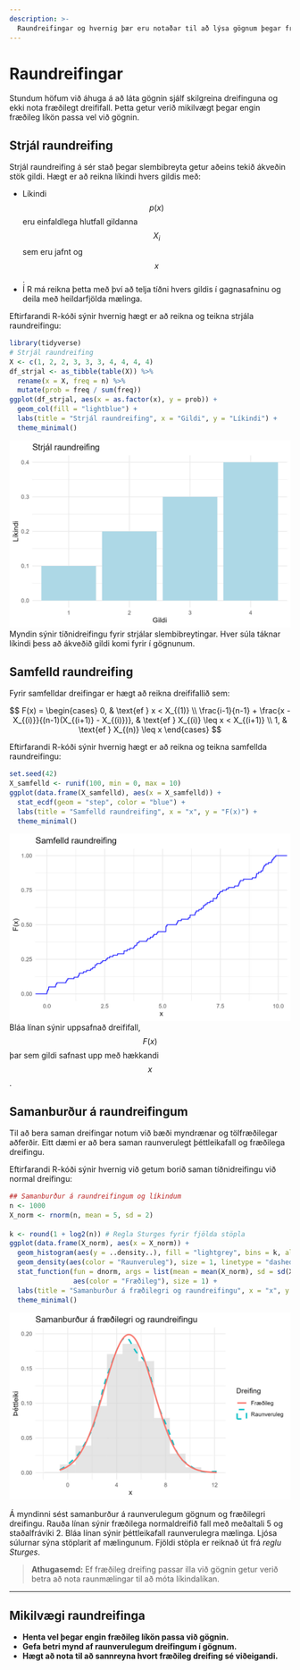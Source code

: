 ```yaml
---
description: >-
  Raundreifingar og hvernig þær eru notaðar til að lýsa gögnum þegar fræðileg dreifing er ekki þekkt.
---
```


# Raundreifingar

Stundum höfum við áhuga á að láta gögnin sjálf skilgreina dreifinguna og ekki nota fræðilegt
dreififall. Þetta getur verið mikilvægt þegar engin fræðileg líkön passa vel við gögnin.

## Strjál raundreifing

Strjál raundreifing á sér stað þegar slembibreyta getur aðeins tekið ákveðin stök gildi.
Hægt er að reikna líkindi hvers gildis með:

- Líkindi $$p(x)$$ eru einfaldlega hlutfall gildanna $$X_i$$ sem eru jafnt og $$x$$.
- Í R má reikna þetta með því að telja tíðni hvers gildis í gagnasafninu og deila með heildarfjölda
  mælinga.

Eftirfarandi R-kóði sýnir hvernig hægt er að reikna og teikna strjála raundreifingu:

```r
library(tidyverse)
# Strjál raundreifing
X <- c(1, 2, 2, 3, 3, 3, 4, 4, 4, 4)
df_strjal <- as_tibble(table(X)) %>%
  rename(x = X, freq = n) %>%
  mutate(prob = freq / sum(freq))
ggplot(df_strjal, aes(x = as.factor(x), y = prob)) +
  geom_col(fill = "lightblue") +
  labs(title = "Strjál raundreifing", x = "Gildi", y = "Líkindi") +
  theme_minimal()
```

![Dæmi um strjála raundreifingu](figs/empirical_discrete.jpg)
Myndin sýnir tíðnidreifingu fyrir strjálar slembibreytingar. Hver súla táknar líkindi þess að
ákveðið gildi komi fyrir í gögnunum.

## Samfelld raundreifing

Fyrir samfelldar dreifingar er hægt að reikna dreififallið sem:

$$
F(x) = \begin{cases}
0, & \text{ef } x < X_{(1)} \\
\frac{i-1}{n-1} + \frac{x - X_{(i)}}{(n-1)(X_{(i+1)} - X_{(i)})}, & \text{ef } X_{(i)} \leq x < X_{(i+1)} \\
1, & \text{ef } X_{(n)} \leq x
\end{cases}
$$

Eftirfarandi R-kóði sýnir hvernig hægt er að reikna og teikna samfellda raundreifingu:

```r
set.seed(42)
X_samfelld <- runif(100, min = 0, max = 10)
ggplot(data.frame(X_samfelld), aes(x = X_samfelld)) +
  stat_ecdf(geom = "step", color = "blue") +
  labs(title = "Samfelld raundreifing", x = "x", y = "F(x)") +
  theme_minimal()
```

![Dæmi um samfellda raundreifingu](figs/empirical_continuous.jpg)
Bláa línan sýnir uppsafnað dreififall, $$F(x)$$ þar sem gildi safnast upp með hækkandi $$x$$.

## Samanburður á raundreifingum

Til að bera saman dreifingar notum við bæði myndrænar og tölfræðilegar aðferðir. Eitt dæmi er að
bera saman raunverulegt þéttleikafall og fræðilega dreifingu.

Eftirfarandi R-kóði sýnir hvernig við getum borið saman tíðnidreifingu við normal dreifingu:

```r
## Samanburður á raundreifingum og líkindum
n <- 1000
X_norm <- rnorm(n, mean = 5, sd = 2)

k <- round(1 + log2(n)) # Regla Sturges fyrir fjölda stöpla
ggplot(data.frame(X_norm), aes(x = X_norm)) +
  geom_histogram(aes(y = ..density..), fill = "lightgrey", bins = k, alpha = 0.6) +
  geom_density(aes(color = "Raunveruleg"), size = 1, linetype = "dashed") +
  stat_function(fun = dnorm, args = list(mean = mean(X_norm), sd = sd(X_norm)),
                aes(color = "Fræðileg"), size = 1) +
  labs(title = "Samanburður á fræðilegri og raundreifingu", x = "x", y = "Þéttleiki", color="Dreifing") +
  theme_minimal()
```
![Samanburður á raundreifingu og fræðilegri dreifingu](figs/empirical_comparison.jpg)

Á myndinni sést samanburður á raunverulegum gögnum og fræðilegri dreifingu. Rauða línan sýnir 
fræðilega normaldreifið fall með meðaltali 5 og staðalfráviki 2. Bláa línan sýnir þéttleikafall
raunverulegra mælinga. Ljósa súlurnar sýna stöplarit af mælingunum. Fjöldi stöpla er reiknað út 
frá *reglu Sturges*.

> **Athugasemd:** Ef fræðileg dreifing passar illa við gögnin getur verið betra að nota raunmælingar
> til að móta líkindalíkan.

---

## Mikilvægi raundreifinga

- **Henta vel þegar engin fræðileg líkön passa við gögnin.**
- **Gefa betri mynd af raunverulegum dreifingum í gögnum.**
- **Hægt að nota til að sannreyna hvort fræðileg dreifing sé viðeigandi.**

